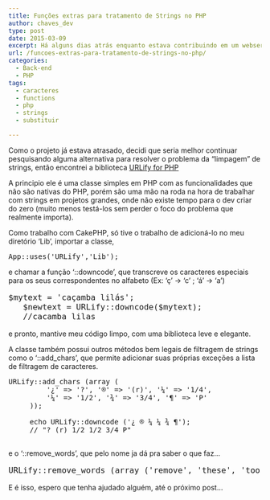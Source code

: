 ```yaml
---
title: Funções extras para tratamento de Strings no PHP
author: chaves_dev
type: post
date: 2015-03-09
excerpt: Há alguns dias atrás enquanto estava contribuindo em um webservice, me deparei novamente com um problema para tratamento de strings no PHP, onde precisava fazer algumas operações extras.
url: /funcoes-extras-para-tratamento-de-strings-no-php/
categories:
  - Back-end
  - PHP
tags:
  - caracteres
  - functions
  - php
  - strings
  - substituir

---
```

Como o projeto já estava atrasado, decidi que seria melhor continuar pesquisando alguma alternativa para resolver o problema da &#8220;limpagem&#8221; de strings, então encontrei a biblioteca [URLify for PHP][1]

A principio ele é uma classe simples em PHP com as funcionalidades que não são nativas do PHP, porém são uma mão na roda na hora de trabalhar com strings em projetos grandes, onde não existe tempo para o dev criar do zero (muito menos testá-los sem perder o foco do problema que realmente importa).

Como trabalho com CakePHP, só tive o trabalho de adicioná-lo no meu diretório &#8216;Lib&#8217;, importar a classe,

<pre class="lang-php">App::uses('URLify','Lib');
</pre>

e chamar a função &#8216;::downcode&#8217;, que transcreve os caracteres especiais para os seus correspondentes no alfabeto (Ex: &#8216;ç&#8217; -> &#8216;c&#8217; ; &#8216;á&#8217; -> &#8216;a&#8217;)

<pre style="font-size:16px" class="lang-php">$mytext = 'caçamba lilás';
   $newtext = URLify::downcode($mytext);
   //cacamba lilas
</pre>

e pronto, mantive meu código limpo, com uma biblioteca leve e elegante.

A classe também possui outros métodos bem legais de filtragem de strings como o &#8216;::add_chars&#8217;, que permite adicionar suas próprias exceções a lista de filtragem de caracteres.

<pre class="lang-php">URLify::add_chars (array (
         '¿' =&gt; '?', '®' =&gt; '(r)', '¼' =&gt; '1/4',
         '¼' =&gt; '1/2', '¾' =&gt; '3/4', '¶' =&gt; 'P'
     ));

     echo URLify::downcode ('¿ ® ¼ ¼ ¾ ¶');
     // "? (r) 1/2 1/2 3/4 P"

</pre>

e o &#8216;::remove_words&#8217;, que pelo nome ja dá pra saber o que faz&#8230;

<pre style="font-size:16px" class="lang-php">URLify::remove_words (array ('remove', 'these', 'too'));
</pre>

E é isso, espero que tenha ajudado alguém, até o próximo post&#8230;

 [1]: https://github.com/jbroadway/urlify " URLify for PHP"